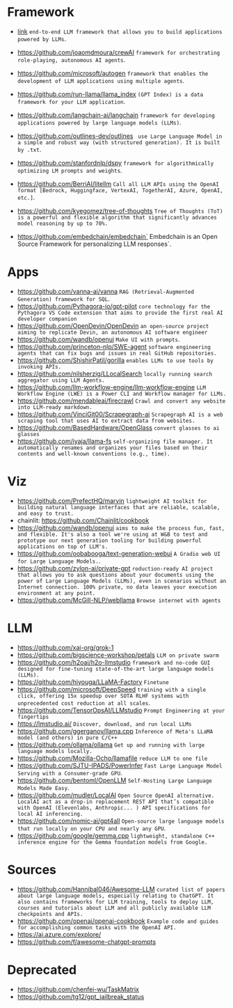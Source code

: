 
# Framework
* [link](https://github.com/deepset-ai/haystack) `end-to-end LLM framework that allows you to build applications powered by LLMs`.
* https://github.com/joaomdmoura/crewAI `framework for orchestrating role-playing, autonomous AI agents`.
* https://github.com/microsoft/autogen `framework that enables the development of LLM applications using multiple agents`.

* https://github.com/run-llama/llama_index `(GPT Index) is a data framework for your LLM application`.
* https://github.com/langchain-ai/langchain `framework for developing applications powered by large language models (LLMs)`.

* https://github.com/outlines-dev/outlines  ` use Large Language Model in a simple and robust way (with structured generation). It is built by .txt`.
* https://github.com/stanfordnlp/dspy `framework for algorithmically optimizing LM prompts and weights`.
* https://github.com/BerriAI/litellm  `Call all LLM APIs using the OpenAI format [Bedrock, Huggingface, VertexAI, TogetherAI, Azure, OpenAI, etc.]`.
* https://github.com/kyegomez/tree-of-thoughts `Tree of Thoughts (ToT) is a powerful and flexible algorithm that significantly advances model reasoning by up to 70%.`
* https://github.com/embedchain/embedchain` Embedchain is an Open Source Framework for personalizing LLM responses`.


# Apps

* https://github.com/vanna-ai/vanna `RAG (Retrieval-Augmented Generation) framework for SQL`.
* https://github.com/Pythagora-io/gpt-pilot `core technology for the Pythagora VS Code extension that aims to provide the first real AI developer companion`
* https://github.com/OpenDevin/OpenDevin `an open-source project aiming to replicate Devin, an autonomous AI software engineer `
* https://github.com/wandb/openui `Make UI with prompts`.
* https://github.com/princeton-nlp/SWE-agent `software engineering agents that can fix bugs and issues in real GitHub repositories.`
* https://github.com/ShishirPatil/gorilla `enables LLMs to use tools by invoking APIs.`
* https://github.com/nilsherzig/LLocalSearch `locally running search aggregator using LLM Agents.`
* https://github.com/llm-workflow-engine/llm-workflow-engine `LLM Workflow Engine (LWE) is a Power CLI and Workflow manager for LLMs.`
* https://github.com/mendableai/firecrawl `Crawl and convert any website into LLM-ready markdown.`
* https://github.com/VinciGit00/Scrapegraph-ai `Scrapegraph AI is a web scraping tool that uses AI to extract data from websites.`
* https://github.com/BasedHardware/OpenGlass `convert glasses to ai glasses`
* https://github.com/iyaja/llama-fs `self-organizing file manager. It automatically renames and organizes your files based on their contents and well-known conventions (e.g., time).`

# Viz
* https://github.com/PrefectHQ/marvin `lightweight AI toolkit for building natural language interfaces that are reliable, scalable, and easy to trust.`
* chainlit: https://github.com/Chainlit/cookbook
* https://github.com/wandb/openui `aims to make the process fun, fast, and flexible. It's also a tool we're using at W&B to test and prototype our next generation tooling for building powerful applications on top of LLM's.`
* https://github.com/oobabooga/text-generation-webui `A Gradio web UI for Large Language Models.`.
* https://github.com/zylon-ai/private-gpt `roduction-ready AI project that allows you to ask questions about your documents using the power of Large Language Models (LLMs), even in scenarios without an Internet connection. 100% private, no data leaves your execution environment at any point.`
* https://github.com/McGill-NLP/webllama `Browse internet with agents`

# LLM
* https://github.com/xai-org/grok-1
* https://github.com/bigscience-workshop/petals `LLM on private swarm`
* https://github.com/h2oai/h2o-llmstudio `framework and no-code GUI designed for fine-tuning state-of-the-art large language models (LLMs).`
* https://github.com/hiyouga/LLaMA-Factory `Finetune`
* https://github.com/microsoft/DeepSpeed `training with a single click, offering 15x speedup over SOTA RLHF systems with unprecedented cost reduction at all scales`.
* https://github.com/TensorOpsAI/LLMstudio  `Prompt Engineering at your fingertips`
* https://lmstudio.ai/ `Discover, download, and run local LLMs`
* https://github.com/ggerganov/llama.cpp `Inference of Meta's LLaMA model (and others) in pure C/C++`
* https://github.com/ollama/ollama `Get up and running with large language models locally.`
* https://github.com/Mozilla-Ocho/llamafile `reduce LLM to one file`
* https://github.com/SJTU-IPADS/PowerInfer `Fast Large Language Model Serving with a Consumer-grade GPU`.
* https://github.com/bentoml/OpenLLM `Self-Hosting Large Language Models Made Easy`.
* https://github.com/mudler/LocalAI `Open Source OpenAI alternative. LocalAI act as a drop-in replacement REST API that’s compatible with OpenAI (Elevenlabs, Anthropic... ) API specifications for local AI inferencing.`
* https://github.com/nomic-ai/gpt4all `Open-source large language models that run locally on your CPU and nearly any GPU`.
* https://github.com/google/gemma.cpp `lightweight, standalone C++ inference engine for the Gemma foundation models from Google.`

# Sources
* https://github.com/Hannibal046/Awesome-LLM `curated list of papers about large language models, especially relating to ChatGPT. It also contains frameworks for LLM training, tools to deploy LLM, courses and tutorials about LLM and all publicly available LLM checkpoints and APIs.`
* https://github.com/openai/openai-cookbook `Example code and guides for accomplishing common tasks with the OpenAI API.`
* https://ai.azure.com/explore/
* https://github.com/f/awesome-chatgpt-prompts


# Deprecated
* https://github.com/chenfei-wu/TaskMatrix
* https://github.com/tg12/gpt_jailbreak_status
